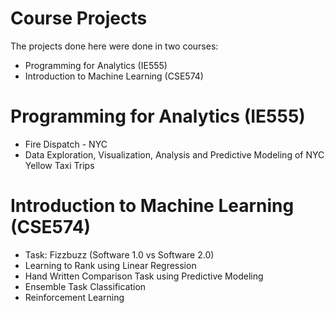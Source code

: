 # Course Projects
The projects done here were done in two courses:
- Programming for Analytics (IE555)
- Introduction to Machine Learning (CSE574)

# Programming for Analytics (IE555)
- Fire Dispatch - NYC
- Data Exploration, Visualization, Analysis and Predictive Modeling of NYC Yellow Taxi Trips
# Introduction to Machine Learning (CSE574)
- Task: Fizzbuzz (Software 1.0 vs Software 2.0)
- Learning to Rank using Linear Regression
- Hand Written Comparison Task using Predictive Modeling
- Ensemble Task Classification
- Reinforcement Learning
